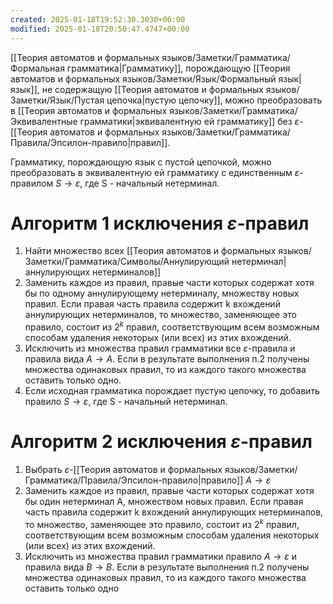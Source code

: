 ```yaml
---
created: 2025-01-18T19:52:30.3030+00:00
modified: 2025-01-18T20:50:47.4747+00:00
---
```

[[Теория автоматов и формальных языков/Заметки/Грамматика/Формальная грамматика|Грамматику]], порождающую [[Теория автоматов и формальных языков/Заметки/Язык/Формальный язык|язык]], не содержащую [[Теория автоматов и формальных языков/Заметки/Язык/Пустая цепочка|пустую цепочку]], можно преобразовать в [[Теория автоматов и формальных языков/Заметки/Грамматика/Эквивалентные грамматики|эквивалентную ей грамматику]] без $\varepsilon$-[[Теория автоматов и формальных языков/Заметки/Грамматика/Правила/Эпсилон-правило|правил]]. 

Грамматику, порождающую язык с пустой цепочкой, можно преобразовать в эквивалентную ей грамматику с единственным $\varepsilon$-правилом $S \rightarrow \varepsilon$, где S - начальный нетерминал.

# Алгоритм 1 исключения $\varepsilon$-правил
1) Найти множество всех [[Теория автоматов и формальных языков/Заметки/Грамматика/Символы/Аннулирующий нетерминал|аннулирующих нетерминалов]]
2) Заменить каждое из правил, правые части которых содержат хотя бы по одному аннулирующему нетерминалу, множеству новых правил. Если правая часть правила содержит k вхождений аннулирующих нетерминалов, то множество, заменяющее это правило, состоит из $2^k$ правил, соответствующим всем возможным способам удаления некоторых (или всех) из этих вхождений.
3) Исключить из множества правил грамматики все $\varepsilon$-правила и правила вида $A \rightarrow A$. Если в результате выполнения п.2 получены множества одинаковых правил, то из каждого такого множества оставить только одно.
4) Если исходная грамматика порождает пустую цепочку, то добавить правило $S \rightarrow \varepsilon$, где S - начальный нетерминал.
# Алгоритм 2 исключения $\varepsilon$-правил
1) Выбрать $\varepsilon$-[[Теория автоматов и формальных языков/Заметки/Грамматика/Правила/Эпсилон-правило|правило]] $A \rightarrow \varepsilon$
2) Заменить каждое из правил, правые части которых содержат хотя бы один нетерминал A, множеством новых правил. Если правая часть правила содержит k вхождений аннулирующих нетерминалов, то множество, заменяющее это правило, состоит из $2^k$ правил, соответствующим всем возможным способам удаления некоторых (или всех) из этих вхождений.
3) Исключить из множества правил грамматики правило $A \rightarrow \varepsilon$ и правила вида $B \rightarrow B$. Если в результате выполнения п.2 получены множества одинаковых правил, то из каждого такого множества оставить только одно